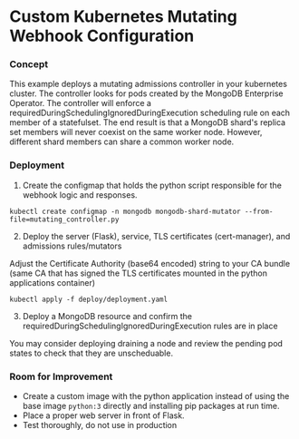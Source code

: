 # Custom Kubernetes Mutating Webhook Configuration

### Concept

This example deploys a mutating admissions controller in your kubernetes cluster.  The controller looks for pods created by the MongoDB Enterprise Operator.  The controller will enforce a requiredDuringSchedulingIgnoredDuringExecution scheduling rule on each member of a statefulset.  The end result is that a MongoDB shard's replica set members will never coexist on the same worker node.  However, different shard members can share a common worker node.

### Deployment

1. Create the configmap that holds the python script responsible for the webhook logic and responses.

```
kubectl create configmap -n mongodb mongodb-shard-mutator --from-file=mutating_controller.py
```

2. Deploy the server (Flask), service, TLS certificates (cert-manager), and admissions rules/mutators

Adjust the Certificate Authority (base64 encoded) string to your CA bundle (same CA that has signed the TLS certificates mounted in the python applications container)

```
kubectl apply -f deploy/deployment.yaml
```

3. Deploy a MongoDB resource and confirm the requiredDuringSchedulingIgnoredDuringExecution rules are in place

You may consider deploying draining a node and review the pending pod states to check that they are unscheduable.


### Room for Improvement

- Create a custom image with the python application instead of using the base image `python:3` directly and installing pip packages at run time.
- Place a proper web server in front of Flask.
- Test thoroughly, do not use in production

